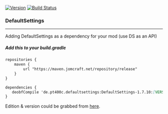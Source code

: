 [![Version](https://badgen.net/https/apiv1.jomcraft.net/stats/defaultsettings/endpoint?cache=3600)](https://gitlab.com/jomcraft-sources/defaultsettings) [![Build Status](https://gitlab.com/jomcraft-sources/defaultsettings/badges/master-1.7.10/pipeline.svg)](https://gitlab.com/jomcraft-sources/defaultsettings/tree/master-1.7.10)

### DefaultSettings

---

Adding DefaultSettings as a dependency for your mod (use DS as an API)

##### Add this to your build.gradle

```md
repositories {
    maven {
        url "https://maven.jomcraft.net/repository/release"
    }
}

dependencies {
   deobfCompile 'de.pt400c.defaultsettings:DefaultSettings-1.7.10:[VERSION]'
}
```

Edition & version could be grabbed from [here](https://maven.jomcraft.net/repository/release/de/pt400c/defaultsettings/).